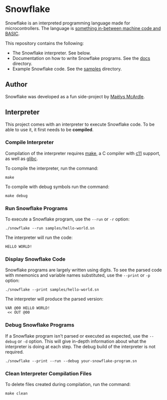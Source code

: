 # Snowflake

Snowflake is an interpreted programming language made for microcontrollers. 
The language is [something in-between machine code and BASIC][1].

This repository contains the following:

* The Snowflake interpreter. See below.
* Documentation on how to write Snowflake programs. See the [docs][1] directory. 
* Example Snowflake code. See the [samples][2] directory.

[1]: docs/
[2]: samples/

## Author

Snowflake was developed as a fun side-project by [Maëlys McArdle][3].

[3]: https://www.maelys.bio/

## Interpreter

This project comes with an interpreter to execute Snowflake code. 
To be able to use it, it first needs to be **compiled**.

### Compile Interpreter

Compilation of the interpreter requires [make][4], a C compiler 
with [c11][5] support, as well as [glibc][6].

To compile the interpreter, run the command:
```
make
```

To compile with debug symbols run the command:
```
make debug
```

[4]: https://en.wikipedia.org/wiki/Make_(software)
[5]: https://en.wikipedia.org/wiki/C11_(C_standard_revision)
[6]: https://en.wikipedia.org/wiki/GNU_C_Library

### Run Snowflake Programs

To execute a Snowflake program, use the `--run` or `-r` option:

```
./snowflake --run samples/hello-world.sn
```

The interpreter will run the code:

```
HELLO WORLD!
```

### Display Snowflake Code

Snowflake programs are largely written using digits. To see the parsed code with 
mnemonics and variable names substituted, use the `--print` or `-p` option:

```
./snowflake --print samples/hello-world.sn
```

The interpreter will produce the parsed version:

```
VAR @00 HELLO WORLD!
 << OUT @00
```

### Debug Snowflake Programs

If a Snowflake program isn't parsed or executed as expected, use
the `--debug` or `-d` option. This will give in-depth information 
about what the interpreter is doing at each step. The debug build of 
the interpreter is not required.

```
./snowflake --print --run --debug your-snowflake-program.sn
```

### Clean Interpreter Compilation Files

To delete files created during compilation, run the command:

```
make clean
```

